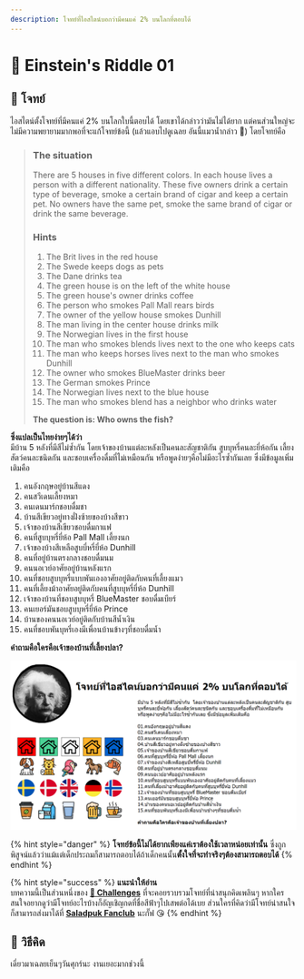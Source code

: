 ```yaml
---
description: โจทย์ที่ไอสไตน์บอกว่ามีคนแค่ 2% บนโลกที่ตอบได้
---
```


# 🧓 Einstein's Riddle 01

## 🥳 โจทย์

ไอสไตน์ตั้งโจทย์ที่มีคนแค่ 2% บนโลกใบนี้ตอบได้ โดยเขาได้กล่าวว่ามันไม่ได้ยาก แต่คนส่วนใหญ่จะไม่มีความพยายามมากพอที่จะแก้โจทย์ข้อนี้ \(แล้วแอบไปดูเฉลย อันนี้แมวน้ำกล่าว 🤣\) โดยโจทย์คือ

> ### The situation
>
> There are 5 houses in five different colors. In each house lives a person with a different nationality. These five owners drink a certain type of beverage, smoke a certain brand of cigar and keep a certain pet. No owners have the same pet, smoke the same brand of cigar or drink the same beverage.
>
> ### Hints
>
> 1. The Brit lives in the red house
> 2. The Swede keeps dogs as pets
> 3. The Dane drinks tea
> 4. The green house is on the left of the white house
> 5. The green house's owner drinks coffee
> 6. The person who smokes Pall Mall rears birds
> 7. The owner of the yellow house smokes Dunhill
> 8. The man living in the center house drinks milk
> 9. The Norwegian lives in the first house
> 10. The man who smokes blends lives next to the one who keeps cats
> 11. The man who keeps horses lives next to the man who smokes Dunhill
> 12. The owner who smokes BlueMaster drinks beer
> 13. The German smokes Prince
> 14. The Norwegian lives next to the blue house
> 15. The man who smokes blend has a neighbor who drinks water
>
> **The question is: Who owns the fish?**

**ซึ่งแปลเป็นไทยง่ายๆได้ว่า**  
มีบ้าน 5 หลังที่มีสีไม่ซ้ำกัน  โดยเจ้าของบ้านแต่ละหลังเป็นคนละสัญชาติกัน สูบบุหรี่คนละยี่ห้อกัน เลี้ยงสัตว์คนละชนิดกัน และชอบเครื่องดื่มที่ไม่เหมือนกัน หรือพูดง่ายๆคือไม่มีอะไรซ้ำกันเลย ซึ่งมีข้อมูลเพิ่มเติมคือ

1. คนอังกฤษอยู่บ้านสีแดง
2. คนสวีเดนเลี้ยงหมา
3. คนเดนมาร์กชอบดื่มชา
4. บ้านสีเขียวอยู่ทางฝั่งซ้ายของบ้างสีขาว
5. เจ้าของบ้านสีเขียวชอบดื่มกาแฟ
6. คนที่สูบบุหรี่ยี่ห้อ Pall Mall เลี้ยงนก
7. เจ้าของบ้างสีเหลือสูบบี่หรี่ยี่ห้อ Dunhill
8. คนที่อยู่บ้านตรงกลางชอบดื่มนม
9. คนนอเวย์อาศัยอยู่บ้านหลังแรก
10. คนที่ชอบสูบบุหรี่แบบพันเองอาศัยอยู่ติดกับคนที่เลี้ยงแมว
11. คนที่เลี้ยงม้าอาศัยอยู่ติดกับคนที่สูบบุหรี่ยี่ห้อ Dunhill
12. เจ้าของบ้านที่ชอบสูบบุหรี่ BlueMaster ชอบดื่มเบียร์
13. คนเยอร์มันชอบสูบบุหรี่ยี่ห้อ Prince
14. บ้านของคนนอเวย์อยู่ติดกับบ้านสีน้ำเงิน
15. คนที่ชอบพันบุหรี่เองมีเพื่อนบ้านข้างๆที่ชอบดื่มน้ำ

**คำถามคือใครคือเจ้าของบ้านที่เลี้ยงปลา?**

![](../../.gitbook/assets/image%20%281298%29.png)

{% hint style="danger" %}
**โจทย์ข้อนี้ไม่ได้ยากเพียงแค่เราต้องใช้เวลาหน่อยเท่านั้น** ซึ่งถูกพิสูจน์แล้วว่าแม้แต่เด็กประถมก็สามารถตอบได้ถ้าเด็กคนนั้น**ตั้งใจที่จะทำจริงๆต้องสามารถตอบได้**
{% endhint %}

{% hint style="success" %}
**แนะนำให้อ่าน**  
บทความนี้เป็นส่วนหนึ่งของ [**🧠 Challenges**](https://www.saladpuk.com/puzzle/challenges) ที่จะคอยรวบรวมโจทย์ที่น่าสนุกคิดเพลินๆ หากใครสนใจอยากดูว่ามีโจทย์อะไรบ้างก็อัญเชิญกดที่ชื่อสีฟ้าๆไปเสพต่อได้เบย ส่วนใครที่คิดว่ามีโจทย์น่าสนใจก็สามารถส่งมาได้ที่ [**Saladpuk Fanclub**](https://www.facebook.com/mr.saladpuk) นะกั๊ฟ 😘
{% endhint %}

## 🤠 วิธีคิด

เดี่ยวมาเฉลยเย็นๆวันศุกร์นะ งานเยอะมากช่วงนี้



